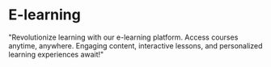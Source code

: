 # E-learning
"Revolutionize learning with our e-learning platform. Access courses anytime, anywhere. Engaging content, interactive lessons, and personalized learning experiences await!"
